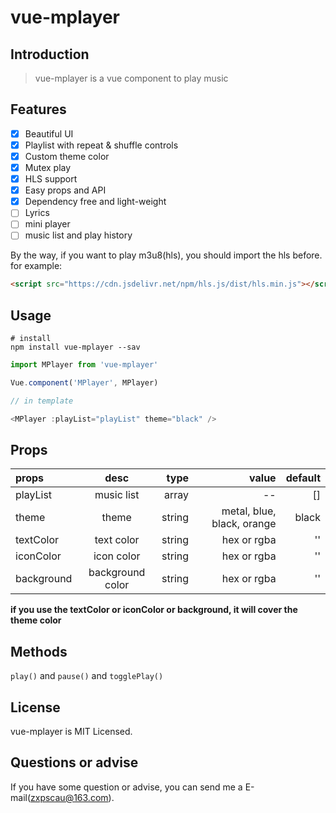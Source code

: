 # vue-mplayer

## Introduction

> vue-mplayer is a vue component to play music

## Features

-   [x] Beautiful UI
-   [x] Playlist with repeat & shuffle controls
-   [x] Custom theme color
-   [x] Mutex play
-   [x] HLS support
-   [x] Easy props and API
-   [x] Dependency free and light-weight
-   [ ] Lyrics
-   [ ] mini player
-   [ ] music list and play history

By the way, if you want to play m3u8(hls), you should import the hls before. for example:

```html
<script src="https://cdn.jsdelivr.net/npm/hls.js/dist/hls.min.js"></script>
```
## Usage

```
# install
npm install vue-mplayer --sav
```

```js
import MPlayer from 'vue-mplayer' 

Vue.component('MPlayer', MPlayer) 

// in template

<MPlayer :playList="playList" theme="black" />
```

## Props

| props      |       desc       |   type |                      value | default |
| :--------- | :--------------: | -----: | -------------------------: | ------: |
| playList   |    music list    |  array |                         -- |      [] |
| theme      |      theme       | string | metal, blue, black, orange |   black |
| textColor  |    text color    | string |                hex or rgba |      '' |
| iconColor  |    icon color    | string |                hex or rgba |      '' |
| background | background color | string |                hex or rgba |      '' |

**if you use the textColor or iconColor or background, it will cover the theme color**

## Methods

`play()` and `pause()` and `togglePlay()`

## License

vue-mplayer is MIT Licensed.

## Questions or advise

If you have some question or advise, you can send me a E-mail(zxpscau@163.com).
